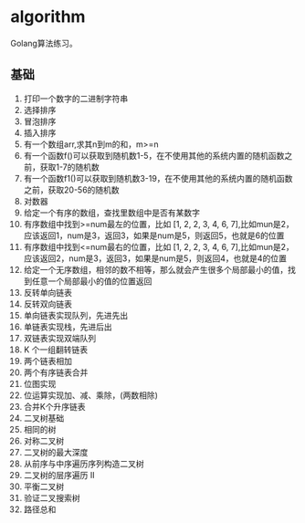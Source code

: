# algorithm

Golang算法练习。

## 基础
1. 打印一个数字的二进制字符串
2. 选择排序
3. 冒泡排序
4. 插入排序
5. 有一个数组arr,求其n到m的和，m>=n
6. 有一个函数f()可以获取到随机数1-5，在不使用其他的系统内置的随机函数之前，获取1-7的随机数
7. 有一个函数f1()可以获取到随机数3-19，在不使用其他的系统内置的随机函数之前，获取20-56的随机数
8. 对数器
9. 给定一个有序的数组，查找里数组中是否有某数字
10. 有序数组中找到>=num最左的位置，比如 [1, 2, 2, 3, 4, 6, 7],比如mun是2，应该返回1，num是3，返回3，如果是num是5，则返回5，也就是6的位置
11. 有序数组中找到<=num最右的位置，比如 [1, 2, 2, 3, 4, 6, 7],比如mun是2，应该返回2，num是3，返回3，如果是num是5，则返回4，也就是4的位置
12. 给定一个无序数组，相邻的数不相等，那么就会产生很多个局部最小的值，找到任意一个局部最小的值的位置返回
13. 反转单向链表
14. 反转双向链表
15. 单向链表实现队列，先进先出
16. 单链表实现栈，先进后出
17. 双链表实现双端队列
18. K 个一组翻转链表
19. 两个链表相加
20. 两个有序链表合并
21. 位图实现
22. 位运算实现加、减、乘除，(两数相除)
23. 合并K个升序链表
24. 二叉树基础
25. 相同的树
26. 对称二叉树
27. 二叉树的最大深度
28. 从前序与中序遍历序列构造二叉树
29. 二叉树的层序遍历 II
30. 平衡二叉树
31. 验证二叉搜索树
32. 路径总和